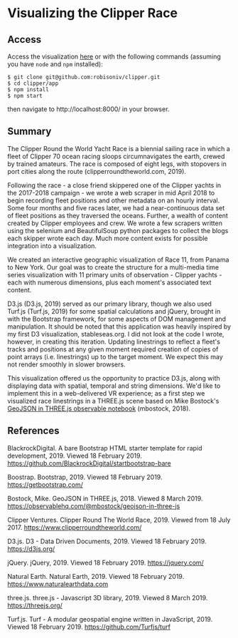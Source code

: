 # Visualizing the Clipper Race

## Access

Access the visualization [here](https://robisoniv.github.io/clipper/public/index.html) or with the following commands (assuming you have `node` and `npm` installed):

```
$ git clone git@github.com:robisoniv/clipper.git
$ cd clipper/app
$ npm install
$ npm start
```

then navigate to http://localhost:8000/ in your browser.

## Summary

The Clipper Round the World Yacht Race is a biennial sailing race in which a fleet of Clipper 70 ocean racing sloops circumnavigates the earth, crewed by trained amateurs. The race is composed of eight legs, with stopovers in port cities along the route (clipperroundtheworld.com, 2019).

Following the race - a close friend skippered one of the Clipper yachts in the 2017-2018 campaign - we wrote a web scraper in mid April 2018 to begin recording fleet positions and other metadata on an hourly interval. Some four months and five races later, we had a near-continuous data set of fleet positions as they traversed the oceans. Further, a wealth of content created by Clipper employees and crew. We wrote a few scrapers written using the selenium and BeautifulSoup python packages to collect the blogs each skipper wrote each day. Much more content exists for possible integration into a visualization.

We created an interactive geographic visualization of Race 11, from Panama to New York. Our goal was to create the structure for a multi-media time series visualization with 11 primary units of observation - Clipper yachts - each with numerous dimensions, plus each moment's associated text content.

D3.js (D3.js, 2019) served as our primary library, though we also used Turf.js (Turf.js, 2019) for some spatial calculations and jQuery, brought in with the Bootstrap framework, for some aspects of DOM management and manipulation. It should be noted that this application was heavily inspired by my first D3 visualization, stableseas.org. I did not look at the code I wrote, however, in creating this iteration. Updating linestrings to reflect a fleet's tracks and positions at any given moment required creation of copies of point arrays (i.e. linestrings) up to the target moment. We expect this may not render smoothly in slower browsers.

This visualization offered us the opportunity to practice D3.js, along with displaying data with spatial, temporal and string dimensions. We'd like to implement this in a web-delivered VR experience; as a first step we visualized race linestrings in a THREE.js scene based on Mike Bostock's [GeoJSON in THREE.js observable notebook](https://observablehq.com/@mbostock/geojson-in-three-js) (mbostock, 2018).

## References

BlackrockDigital. A bare Bootstrap HTML starter template for rapid development, 2019. Viewed 18 February 2019. https://github.com/BlackrockDigital/startbootstrap-bare

Boostrap. Bootstrap, 2019. Viewed 18 February 2019. https://getbootstrap.com/

Bostock, Mike. GeoJSON in THREE.js, 2018. Viewed 8 March 2019. https://observablehq.com/@mbostock/geojson-in-three-js

Clipper Ventures. Clipper Round The World Race, 2019. Viewed from 18 July 2017. https://www.clipperroundtheworld.com/

D3.js. D3 - Data Driven Documents, 2019. Viewed 18 February 2019. https://d3js.org/

jQuery. jQuery, 2019. Viewed 18 February 2019. https://jquery.com/

Natural Earth. Natural Earth, 2019. Viewed 18 February 2019. https://www.naturalearthdata.com

three.js. three.js - Javascript 3D library, 2019. Viewed 8 March 2019. https://threejs.org/

Turf.js. Turf -  A modular geospatial engine written in JavaScript, 2019. Viewed 18 February 2019. https://github.com/Turfjs/turf
